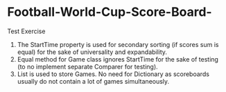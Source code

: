 # Football-World-Cup-Score-Board-
Test Exercise

1. The StartTime property is used for secondary sorting (if scores sum is equal) for the sake of universality and expandability.
2. Equal method for Game class ignores StartTime for the sake of testing (to no implement separate Comparer for testing).
3. List<T> is used to store Games. No need for Dictionary as scoreboards usually do not contain a lot of games simultaneously.
